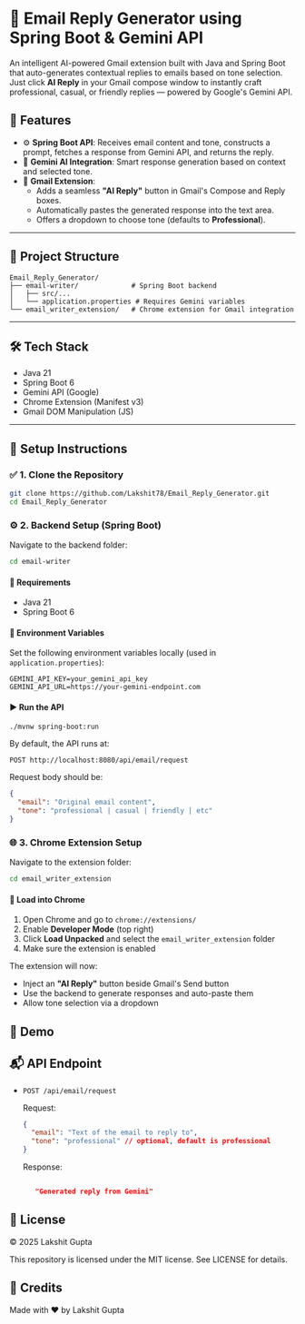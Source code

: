 # 📧 Email Reply Generator using Spring Boot & Gemini API

An intelligent AI-powered Gmail extension built with Java and Spring Boot that auto-generates contextual replies to emails based on tone selection. Just click **AI Reply** in your Gmail compose window to instantly craft professional, casual, or friendly replies — powered by Google's Gemini API.

## 🚀 Features

- ⚙️ **Spring Boot API**: Receives email content and tone, constructs a prompt, fetches a response from Gemini API, and returns the reply.
- 🧠 **Gemini AI Integration**: Smart response generation based on context and selected tone.
- 📩 **Gmail Extension**:
  - Adds a seamless **"AI Reply"** button in Gmail's Compose and Reply boxes.
  - Automatically pastes the generated response into the text area.
  - Offers a dropdown to choose tone (defaults to **Professional**).

---

## 📂 Project Structure

```
Email_Reply_Generator/
├── email-writer/             # Spring Boot backend
│   ├── src/...
│   └── application.properties # Requires Gemini variables
└── email_writer_extension/   # Chrome extension for Gmail integration
```

---

## 🛠️ Tech Stack

- Java 21
- Spring Boot 6
- Gemini API (Google)
- Chrome Extension (Manifest v3)
- Gmail DOM Manipulation (JS)

---

## 🔧 Setup Instructions

### ✅ 1. Clone the Repository

```bash
git clone https://github.com/Lakshit78/Email_Reply_Generator.git
cd Email_Reply_Generator
```

### ⚙️ 2. Backend Setup (Spring Boot)

Navigate to the backend folder:

```bash
cd email-writer
```

#### 📌 Requirements
* Java 21
* Spring Boot 6

#### 🔐 Environment Variables
Set the following environment variables locally (used in `application.properties`):

```env
GEMINI_API_KEY=your_gemini_api_key
GEMINI_API_URL=https://your-gemini-endpoint.com
```

#### ▶️ Run the API

```bash
./mvnw spring-boot:run
```

By default, the API runs at:

```
POST http://localhost:8080/api/email/request
```

Request body should be:

```json
{
  "email": "Original email content",
  "tone": "professional | casual | friendly | etc"
}
```

### 🌐 3. Chrome Extension Setup

Navigate to the extension folder:

```bash
cd email_writer_extension
```

#### 🧩 Load into Chrome
1. Open Chrome and go to `chrome://extensions/`
2. Enable **Developer Mode** (top right)
3. Click **Load Unpacked** and select the `email_writer_extension` folder
4. Make sure the extension is enabled

The extension will now:
* Inject an **"AI Reply"** button beside Gmail's Send button
* Use the backend to generate responses and auto-paste them
* Allow tone selection via a dropdown

## 📸 Demo


## 📬 API Endpoint

* `POST /api/email/request`
  
  Request:
  ```json
  {
    "email": "Text of the email to reply to",
    "tone": "professional" // optional, default is professional
  }
  ```

  Response:
  ```json
  
     "Generated reply from Gemini"
  
  ```

## 📄 License

© 2025 Lakshit Gupta

This repository is licensed under the MIT license. See LICENSE for details.

## 🙌 Credits

Made with ❤️ by Lakshit Gupta